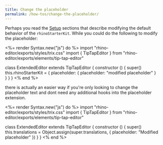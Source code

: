 ```yaml
---
title: Change the placeholder
permalink: /how-tos/change-the-placeholder/
---
```


Perhaps you read the [Setup](tutorials/setup) sections that describe modifying the
default behavior of the `rhinoStarterKit`. While you could do the following to modify the placeholder:

<%= render Syntax.new("js") do %>
import "rhino-editor/exports/styles/trix.css"
import { TipTapEditor } from "rhino-editor/exports/elements/tip-tap-editor"

class ExtendedEditor extends TipTapEditor {
  constructor () {
    super()
    this.rhinoStarterKit = {
      placeholder: {
        placeholder: "modified placeholder"
      }
    }
  }
}
<% end %>

there is actually an easier way if you're only looking to change the placeholder text
and dont need any additional hooks into the placeholder extension.

<%= render Syntax.new("js") do %>
import "rhino-editor/exports/styles/trix.css"
import { TipTapEditor } from "rhino-editor/exports/elements/tip-tap-editor"

class ExtendedEditor extends TipTapEditor {
  constructor () {
    super()
    this.translations = Object.assign(super.translations, {
      placeholder: "Modified placeholder"
    })
  }
}
<% end %>
